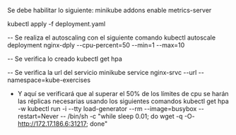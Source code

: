 Se debe habilitar lo siguiente:
minikube addons enable metrics-server

kubectl apply -f deployment.yaml

-- Se realiza el autoscaling con el siguiente comando
kubectl autoscale deployment nginx-dply --cpu-percent=50 --min=1 --max=10

-- Se verifica lo creado
kubectl get hpa

-- Se verifica la url del servicio
minikube service nginx-srvc --url --namespace=kube-exercises

- Y aquí se verificará que al superar el 50% de los límites de cpu se harán las réplicas necesarias usando los siguientes comandos
kubectl get hpa -w
kubectl run -i --tty load-generator --rm --image=busybox --restart=Never -- /bin/sh -c "while sleep 0.01; do wget -q -O- http://172.17.186.6:31217; done"